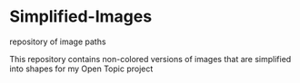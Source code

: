 # Simplified-Images
repository of image paths

This repository contains non-colored versions of images that are simplified into shapes for my Open Topic project
